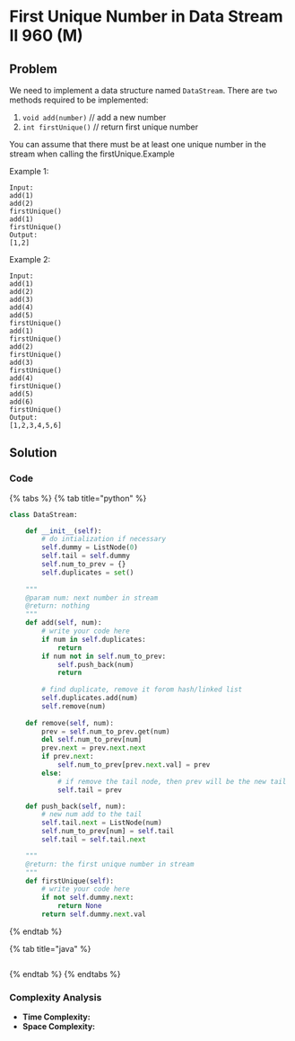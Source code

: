 # First Unique Number in Data Stream II 960 \(M\)

## Problem

We need to implement a data structure named `DataStream`. There are `two` methods required to be implemented:

1. `void add(number)` // add a new number
2. `int firstUnique()` // return first unique number

You can assume that there must be at least one unique number in the stream when calling the firstUnique.Example

Example 1:

```text
Input:
add(1)
add(2)
firstUnique()
add(1)
firstUnique()
Output:
[1,2]
```

Example 2:

```text
Input:
add(1)
add(2)
add(3)
add(4)
add(5)
firstUnique()
add(1)
firstUnique()
add(2)
firstUnique()
add(3)
firstUnique()
add(4)
firstUnique()
add(5)
add(6)
firstUnique()
Output:
[1,2,3,4,5,6]
```

## Solution

### Code

{% tabs %}
{% tab title="python" %}
```python
class DataStream:

    def __init__(self):
        # do intialization if necessary
        self.dummy = ListNode(0)
        self.tail = self.dummy
        self.num_to_prev = {}
        self.duplicates = set()
          
    """
    @param num: next number in stream
    @return: nothing
    """
    def add(self, num):
        # write your code here
        if num in self.duplicates:
            return 
        if num not in self.num_to_prev:
            self.push_back(num)
            return 
        
        # find duplicate, remove it forom hash/linked list
        self.duplicates.add(num)
        self.remove(num)
    
    def remove(self, num):
        prev = self.num_to_prev.get(num)
        del self.num_to_prev[num]
        prev.next = prev.next.next
        if prev.next:
            self.num_to_prev[prev.next.val] = prev
        else:
            # if remove the tail node, then prev will be the new tail
            self.tail = prev

    def push_back(self, num):
        # new num add to the tail
        self.tail.next = ListNode(num)
        self.num_to_prev[num] = self.tail
        self.tail = self.tail.next

    """
    @return: the first unique number in stream
    """
    def firstUnique(self):
        # write your code here
        if not self.dummy.next:
            return None
        return self.dummy.next.val
```
{% endtab %}

{% tab title="java" %}
```

```
{% endtab %}
{% endtabs %}

### Complexity Analysis

* **Time Complexity:**
* **Space Complexity:**

